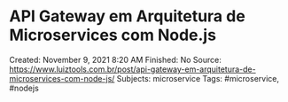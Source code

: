 # API Gateway em Arquitetura de Microservices com Node.js

Created: November 9, 2021 8:20 AM
Finished: No
Source: https://www.luiztools.com.br/post/api-gateway-em-arquitetura-de-microservices-com-node-js/
Subjects: microservice
Tags: #microservice, #nodejs